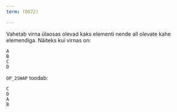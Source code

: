```yaml
---
term: (0X72)

---
```

Vahetab virna ülaosas olevad kaks elementi nende all olevate kahe elemendiga. Näiteks kui virnas on:

```text
A
B
C
D
```

`OP_2SWAP` toodab:

```text
C
D
A
B
```